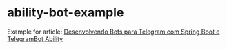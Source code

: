 # ability-bot-example

Example for article: [Desenvolvendo Bots para Telegram com Spring Boot e TelegramBot Ability](https://medium.com/@diegoqueres81/desenvolvendo-bots-para-telegram-com-spring-boot-e-telegrambot-ability-7470f7349bb3)
